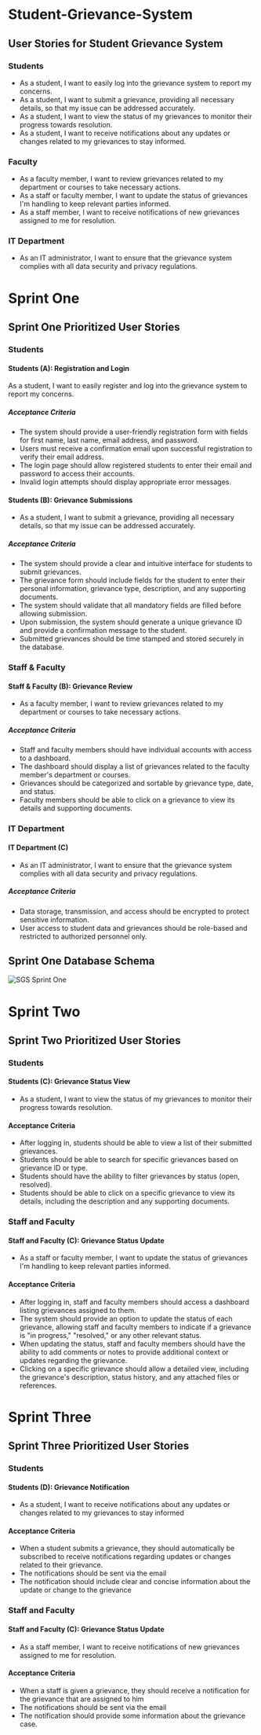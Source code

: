 # Student-Grievance-System

## User Stories for Student Grievance System

### Students
- As a student, I want to easily log into the grievance system to report my concerns.
- As a student, I want to submit a grievance, providing all necessary details, so that my issue can be addressed accurately.
- As a student, I want to view the status of my grievances to monitor their progress towards resolution.
- As a student, I want to receive notifications about any updates or changes related to my grievances to stay informed.

### Faculty
- As a faculty member, I want to review grievances related to my department or courses to take necessary actions.
- As a staff or faculty member, I want to update the status of grievances I'm handling to keep relevant parties informed.
- As a staff member, I want to receive notifications of new grievances assigned to me for resolution.

### IT Department
- As an IT administrator, I want to ensure that the grievance system complies with all data security and privacy regulations.


# Sprint One

## Sprint One Prioritized User Stories 

### Students
#### Students (A): Registration and Login
As a student, I want to easily register and log into the grievance system to report my concerns.

##### Acceptance Criteria
- The system should provide a user-friendly registration form with fields for first name, last name, email address, and password.
- Users must receive a confirmation email upon successful registration to verify their email address.
- The login page should allow registered students to enter their email and password to access their accounts.
- Invalid login attempts should display appropriate error messages.

#### Students (B): Grievance Submissions 
- As a student, I want to submit a grievance, providing all necessary details, so that my issue can be addressed accurately.

##### Acceptance Criteria
- The system should provide a clear and intuitive interface for students to submit grievances.
- The grievance form should include fields for the student to enter their personal information, grievance type, description, and any supporting documents.
- The system should validate that all mandatory fields are filled before allowing submission.
- Upon submission, the system should generate a unique grievance ID and provide a confirmation message to the student.
- Submitted grievances should be time stamped and stored securely in the database.



### Staff & Faculty 
#### Staff & Faculty (B): Grievance Review
- As a faculty member, I want to review grievances related to my department or courses to take necessary actions. 

##### Acceptance Criteria
- Staff and faculty members should have individual accounts with access to a dashboard.
- The dashboard should display a list of grievances related to the faculty member's department or courses.
- Grievances should be categorized and sortable by grievance type, date, and status.
- Faculty members should be able to click on a grievance to view its details and supporting documents.


### IT Department 
#### IT Department (C)
- As an IT administrator, I want to ensure that the grievance system complies with all data security and privacy regulations. 

##### Acceptance Criteria
- Data storage, transmission, and access should be encrypted to protect sensitive information.
- User access to student data and grievances should be role-based and restricted to authorized personnel only.

## Sprint One Database Schema 
![SGS Sprint One](https://github.com/Bahaa-Hammad/Student-Grievance-System/assets/89856041/073be02a-dc45-41f4-8c2a-fe5ccc885d04)


# Sprint Two

## Sprint Two Prioritized User Stories 

### Students
#### Students (C): Grievance Status View
- As a student, I want to view the status of my grievances to monitor their progress towards resolution. 

#### Acceptance Criteria
- After logging in, students should be able to view a list of their submitted grievances.
- Students should be able to search for specific grievances based on grievance ID or type.
- Students should have the ability to filter grievances by status (open, resolved).
- Students should be able to click on a specific grievance to view its details, including the description and any supporting documents.

### Staff and Faculty
#### Staff and Faculty (C): Grievance Status Update
- As a staff or faculty member, I want to update the status of grievances I'm handling to keep relevant parties informed.

#### Acceptance Criteria
- After logging in, staff and faculty members should access a dashboard listing grievances assigned to them.
- The system should provide an option to update the status of each grievance, allowing staff and faculty members to indicate if a grievance is "in progress," "resolved," or any other relevant status. 
- When updating the status, staff and faculty members should have the ability to add comments or notes to provide additional context or updates regarding the grievance. 
- Clicking on a specific grievance should allow a detailed view, including the grievance's description, status history, and any attached files or references.


# Sprint Three

## Sprint Three Prioritized User Stories

### Students
#### Students (D): Grievance Notification 
- As a student, I want to receive notifications about any updates or changes related to my grievances to stay informed

#### Acceptance Criteria
- When a student submits a grievance, they should automatically be subscribed to receive notifications regarding updates or changes related to their grievance.
- The notifications should be sent via the email
- The notification should include clear and concise information about the update or change to the grievance

### Staff and Faculty 
#### Staff and Faculty (C): Grievance Status Update
- As a staff member, I want to receive notifications of new grievances assigned to me for resolution.

#### Acceptance Criteria
- When a staff is given a grievance, they should receive a notification for the grievance that are assigned to him
- The notifications should be sent via the email
- The notification should provide some information about the grievance case.

